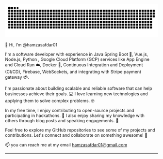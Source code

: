 <a href=#><img src="contributions.svg"></a>

👋 Hi, I’m @hamzasafdar01

I'm a software developer with experience in Java Spring Boot 🍃, Vue.js, Node.js, Python , Google Cloud Platform (GCP) services like App Engine and Cloud Run ☁️, Docker 🐳, Continuous Integration and Deployment (CI/CD), Firebase, WebSockets, and integrating with Stripe payment gateway 💳.

I'm passionate about building scalable and reliable software that can help businesses achieve their goals. 💻 I love learning new technologies and applying them to solve complex problems. 🤓

In my free time, I enjoy contributing to open-source projects and participating in hackathons. 🌟 I also enjoy sharing my knowledge with others through blog posts and speaking engagements. 🎤

Feel free to explore my GitHub repositories to see some of my projects and contributions. Let's connect and collaborate on something awesome! 🤝

📫 you can reach me at my email hamzasafdar01@gmail.com

<!-- 
- 💞️ I’m looking to collaborate on my some opensource projects.
- 📫 you can reach me at my email hamzasafdar01@gmail.com -->
****
<!---
hamzasafdar01/hamzasafdar01 is a ✨ special ✨ repository because its `README.md` (this file) appears on your GitHub profile.
You can click the Preview link to take a look at your changes.
--->
